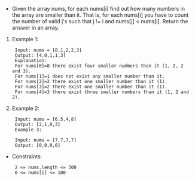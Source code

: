 - Given the array nums, for each nums[i] find out how many numbers in the array are smaller than it. That is, for each nums[i] you have to count the number of valid j's such that j != i and nums[j] < nums[i].
Return the answer in an array.

1. Example 1:

		Input: nums = [8,1,2,2,3]
		Output: [4,0,1,1,3]
		Explanation: 
		For nums[0]=8 there exist four smaller numbers than it (1, 2, 2 and 3). 
		For nums[1]=1 does not exist any smaller number than it.
		For nums[2]=2 there exist one smaller number than it (1). 
		For nums[3]=2 there exist one smaller number than it (1). 
		For nums[4]=3 there exist three smaller numbers than it (1, 2 and 2).
2. Example 2:

		Input: nums = [6,5,4,8]
		Output: [2,1,0,3]
		Example 3:

		Input: nums = [7,7,7,7]
		Output: [0,0,0,0]
 

 - Constraints:

		2 <= nums.length <= 500
		0 <= nums[i] <= 100